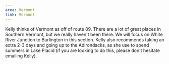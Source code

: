 ```yaml
---
area: Vermont
link: Vermont
---
```

Kelly thinks of Vermont as off of route 89.  There are a lot of great places in Southern Vermont, but we really haven't been there.  We will focus on White River Junction to Burlington in this section.  Kelly also recommends taking an extra 2-3 days and going up to the Adirondacks, as she use to spend summers in Lake Placid (if you are looking to do this, please don't hesitate emailing Kelly).